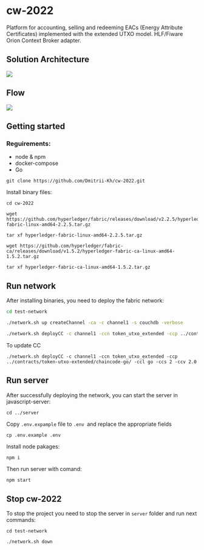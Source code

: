 # cw-2022
Platform for accounting, selling and redeeming EACs (Energy Attribute Certificates) implemented with the extended UTXO model. HLF/Fiware Orion Context Broker adapter.

## Solution Architecture

![](../../Downloads/CW2022-Page-1.drawio.png)

## Flow

![](../../Downloads/CW2022-Page-2.drawio.png)

## Getting started

### Reguirements:

* node & npm
* docker-compose
* Go


`git clone https://github.com/Dmitrii-Kh/cw-2022.git`

Install binary files:

```
cd cw-2022

wget https://github.com/hyperledger/fabric/releases/download/v2.2.5/hyperledger-fabric-linux-amd64-2.2.5.tar.gz

tar xf hyperledger-fabric-linux-amd64-2.2.5.tar.gz 

wget https://github.com/hyperledger/fabric-ca/releases/download/v1.5.2/hyperledger-fabric-ca-linux-amd64-1.5.2.tar.gz

tar xf hyperledger-fabric-ca-linux-amd64-1.5.2.tar.gz

```

## Run network

After installing binaries, you need to deploy the fabric network:

```bash
cd test-network

./network.sh up createChannel -ca -c channel1 -s couchdb -verbose

./network.sh deployCC -c channel1 -ccn token_utxo_extended -ccp ../contracts/token-utxo-extended/chaincode-go/ -ccl go
```

To update CC 

```
./network.sh deployCC -c channel1 -ccn token_utxo_extended -ccp ../contracts/token-utxo-extended/chaincode-go/ -ccl go -ccs 2 -ccv 2.0
```

## Run server

After successfully deploying the network, you can start the server in javascript-server:

```
cd ../server
```

Copy `.env.expample` file to `.env `and replace the appropriate fields

```
cp .env.example .env 
```

Install node pakages:

``` bash
npm i 
```

Then run server with comand:

```
npm start
```

## Stop cw-2022

To stop the project you need to stop the server in `server` folder and run next commands:

```
cd test-network

./network.sh down
```